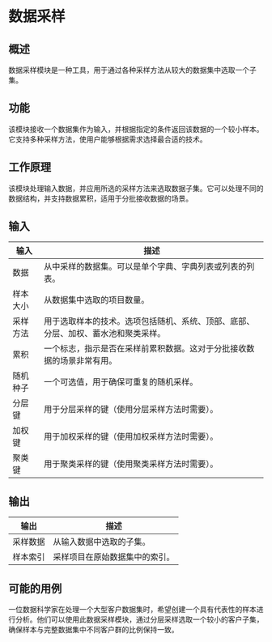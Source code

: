 # 数据采样

## 概述
数据采样模块是一种工具，用于通过各种采样方法从较大的数据集中选取一个子集。

## 功能
该模块接收一个数据集作为输入，并根据指定的条件返回该数据的一个较小样本。它支持多种采样方法，使用户能够根据需求选择最合适的技术。

## 工作原理
该模块处理输入数据，并应用所选的采样方法来选取数据子集。它可以处理不同的数据结构，并支持数据累积，适用于分批接收数据的场景。

## 输入
| 输入 | 描述 |
|-------|-------------|
| 数据 | 从中采样的数据集。可以是单个字典、字典列表或列表的列表。 |
| 样本大小 | 从数据集中选取的项目数量。 |
| 采样方法 | 用于选取样本的技术。选项包括随机、系统、顶部、底部、分层、加权、蓄水池和聚类采样。 |
| 累积 | 一个标志，指示是否在采样前累积数据。这对于分批接收数据的场景非常有用。 |
| 随机种子 | 一个可选值，用于确保可重复的随机采样。 |
| 分层键 | 用于分层采样的键（使用分层采样方法时需要）。 |
| 加权键 | 用于加权采样的键（使用加权采样方法时需要）。 |
| 聚类键 | 用于聚类采样的键（使用聚类采样方法时需要）。 |

## 输出
| 输出 | 描述 |
|--------|-------------|
| 采样数据 | 从输入数据中选取的子集。 |
| 样本索引 | 采样项目在原始数据集中的索引。 |

## 可能的用例
一位数据科学家在处理一个大型客户数据集时，希望创建一个具有代表性的样本进行分析。他们可以使用此数据采样模块，通过分层采样选取一个较小的客户子集，确保样本与完整数据集中不同客户群的比例保持一致。
